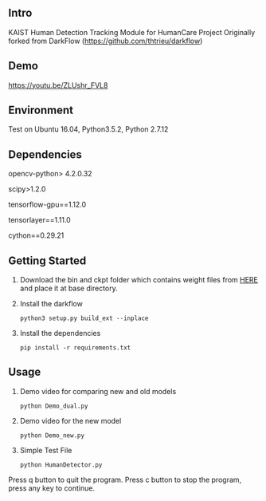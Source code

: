 ## Intro

KAIST Human Detection Tracking Module for HumanCare Project
Originally forked from DarkFlow (https://github.com/thtrieu/darkflow)

## Demo

<https://youtu.be/ZLUshr_FVL8>

## Environment

Test on Ubuntu 16.04, Python3.5.2, Python 2.7.12

## Dependencies

opencv-python> 4.2.0.32

scipy>1.2.0

tensorflow-gpu==1.12.0

tensorlayer==1.11.0

cython==0.29.21

## Getting Started

1. Download the bin and ckpt folder which contains weight files from [HERE](https://drive.google.com/drive/folders/1MrRMU1dVP_WLaEqxMGfhB5HPeBwA22Ac?usp=sharing) and place it at base directory.

2. Install the darkflow
    ```
    python3 setup.py build_ext --inplace
    ```

3. Install the dependencies
    ```
    pip install -r requirements.txt
    ```

## Usage

1. Demo video for comparing new and old models
    ```
    python Demo_dual.py
    ```
2. Demo video for the new model
    ```
    python Demo_new.py
    ```

3. Simple Test File
   ```
   python HumanDetector.py
   ```

Press q button to quit the program.
Press c button to stop the program, press any key to continue.




